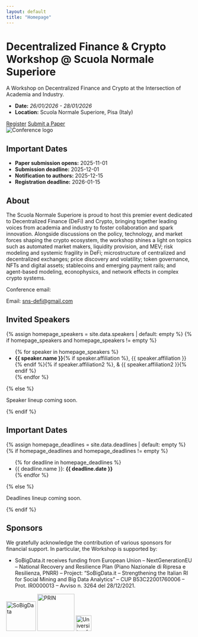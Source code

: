 ```yaml
---
layout: default
title: "Homepage"
---
```


<div class="p-4 p-md-5 mb-4 hero">
  <div class="container py-4">
    <div class="row align-items-center">
      <div class="col-lg-8">
        <!-- <span class="badge text-bg-primary">Conference</span> -->
        <!-- <span class="badge badge-accent ms-2 text-white">DeFi · Crypto</span> -->
        <h1 class="display-5 fw-bold mt-3">Decentralized Finance & Crypto Workshop @ Scuola Normale Superiore</h1>
        <p class="lead">A Workshop on Decentralized Finance and Crypto at the Intersection of Academia and Industry.</p>
        <ul class="list-unstyled">
          <li><strong>Date:</strong> <em>26/01/2026 - 28/01/2026</em></li>
          <li><strong>Location:</strong> Scuola Normale Superiore, Pisa (Italy)</li>
        </ul>
        <div class="d-flex gap-2 mt-3">
          <a class="btn btn-primary btn-lg" href="{{ '/registration/' | relative_url }}">Register</a>
          <a class="btn btn-outline-primary btn-lg" href="{{ '/submission/' | relative_url }}">Submit a Paper</a>
          <!--<a class="btn btn-outline-secondary btn-lg" href="{{ '/program/' | relative_url }}">See Program</a>-->
        </div>
      </div>
      <div class="col-lg-4 mt-4 mt-lg-0">
        <div class="text-center">
          <img
            src="{{ '/assets/img/sns_defi_logo.png' | relative_url }}"
            alt="Conference logo"
            class="img-fluid mb-3"
            style="max-height: 180px; object-fit: contain;">
          <h2 class="h5 mb-3">Important Dates</h2>
          <ul class="list-unstyled mb-0">
            <li><strong>Paper submission opens:</strong> 2025-11-01</li>
            <li><strong>Submission deadline:</strong> 2025-12-01</li>
            <li><strong>Notification to authors:</strong> 2025-12-15</li>
            <li><strong>Registration deadline:</strong> 2026-01-15</li>
          </ul>
        </div>
      </div>
    </div>
  </div>
</div>

<section>
  <h2 class="section-title">About</h2>
  <p>
    The Scuola Normale Superiore is proud to host this premier event dedicated to Decentralized Finance (DeFi) and Crypto, bringing together leading voices from academia and industry to foster collaboration and spark innovation. Alongside discussions on the policy, technology, and market forces shaping the crypto ecosystem, the workshop shines a light on topics such as automated market makers, liquidity provision, and MEV; risk modeling and systemic fragility in DeFi; microstructure of centralized and decentralized exchanges; price discovery and volatility; token governance, NFTs and digital assets; stablecoins and emerging payment rails; and agent-based modeling, econophysics, and network effects in complex crypto systems.
  </p>
  Conference email: <p>Email: <a href="mailto:sns-defi@gmail.com">sns-defi@gmail.com</a></p>
</section>

<section class="mt-5">
  <h2 class="section-title">Invited Speakers</h2>
  {% assign homepage_speakers = site.data.speakers | default: empty %}
  {% if homepage_speakers and homepage_speakers != empty %}
    <ul class="invited-speakers-list">
      {% for speaker in homepage_speakers %}
        <li>
          <strong>{{ speaker.name }}</strong>{% if speaker.affiliation %}, {{ speaker.affiliation }}{% endif %}{% if speaker.affiliation2 %}, & {{ speaker.affiliation2 }}{% endif %}
        </li>
      {% endfor %}
    </ul>
  {% else %}
    <p class="text-muted">Speaker lineup coming soon.</p>
  {% endif %}
</section>

<section class="mt-5">
  <h2 class="section-title">Important Dates</h2>
  {% assign homepage_deadlines = site.data.deadlines | default: empty %}
  {% if homepage_deadlines and homepage_deadlines != empty %}
    <ul class="deadlines-list">
      {% for deadline in homepage_deadlines %}
        <li>
          <!--<strong>{{ deadline.name }}</strong>-->
           {{ deadline.name }}: <strong>{{ deadline.date }}</strong>
        </li>
      {% endfor %}
        <!--<li>Paper/Extended Abstract Submission Deadline: <strong>2025-12-01</strong></li>-->
      <!--<li><strong>Submission site:</strong> <a href="#" target="_blank" rel="noopener">EasyChair (coming soon)</a></li>-->
    </ul>
  {% else %}
    <p class="text-muted">Deadlines lineup coming soon.</p>
  {% endif %}
</section>

<section class="mt-5">
  <h2 class="section-title">Sponsors</h2>
  <p class="text-muted">We gratefully acknowledge the contribution of various sponsors for financial support. In particular, the Workshop is supported by:</p>
  <ul class="sponsors-list">
    <li>SoBigData.it receives funding from European Union – NextGenerationEU – National Recovery and Resilience Plan (Piano Nazionale di Ripresa e Resilienza, PNRR) – Project: “SoBigData.it – Strengthening the Italian RI for Social Mining and Big Data Analytics” – CUP B53C22001760006 – Prot. IR0000013 – Avviso n. 3264 del 28/12/2021.</li>
  </ul>
  <div class="sponsor-logos d-flex flex-wrap align-items-center gap-4">
    <img
      src="{{ '/assets/img/Logo_SoBigData it.svg' | relative_url }}"
      alt="SoBigData"
      height="80"
      class="sponsor-logo">
    <img
      src="{{ '/assets/img/prin.png' | relative_url }}"
      alt="PRIN"
      height="100"
      class="sponsor-logo">
    <img
      src="{{ '/assets/img/logo_unibo.png' | relative_url }}"
      alt="University of Bologna"
      height="42"
      class="sponsor-logo">
  </div>
</section>
